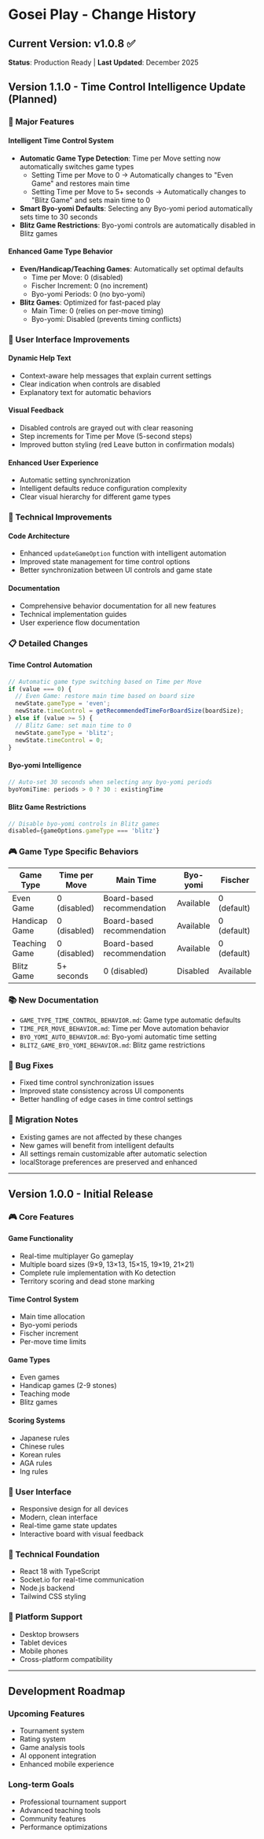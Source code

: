 # Gosei Play - Change History

## Current Version: v1.0.8 ✅

**Status**: Production Ready | **Last Updated**: December 2025

## Version 1.1.0 - Time Control Intelligence Update (Planned)

### 🎯 Major Features

#### Intelligent Time Control System
- **Automatic Game Type Detection**: Time per Move setting now automatically switches game types
  - Setting Time per Move to 0 → Automatically changes to "Even Game" and restores main time
  - Setting Time per Move to 5+ seconds → Automatically changes to "Blitz Game" and sets main time to 0
- **Smart Byo-yomi Defaults**: Selecting any Byo-yomi period automatically sets time to 30 seconds
- **Blitz Game Restrictions**: Byo-yomi controls are automatically disabled in Blitz games

#### Enhanced Game Type Behavior
- **Even/Handicap/Teaching Games**: Automatically set optimal defaults
  - Time per Move: 0 (disabled)
  - Fischer Increment: 0 (no increment)
  - Byo-yomi Periods: 0 (no byo-yomi)
- **Blitz Games**: Optimized for fast-paced play
  - Main Time: 0 (relies on per-move timing)
  - Byo-yomi: Disabled (prevents timing conflicts)

### 🎨 User Interface Improvements

#### Dynamic Help Text
- Context-aware help messages that explain current settings
- Clear indication when controls are disabled
- Explanatory text for automatic behaviors

#### Visual Feedback
- Disabled controls are grayed out with clear reasoning
- Step increments for Time per Move (5-second steps)
- Improved button styling (red Leave button in confirmation modals)

#### Enhanced User Experience
- Automatic setting synchronization
- Intelligent defaults reduce configuration complexity
- Clear visual hierarchy for different game types

### 🔧 Technical Improvements

#### Code Architecture
- Enhanced `updateGameOption` function with intelligent automation
- Improved state management for time control options
- Better synchronization between UI controls and game state

#### Documentation
- Comprehensive behavior documentation for all new features
- Technical implementation guides
- User experience flow documentation

### 📋 Detailed Changes

#### Time Control Automation
```typescript
// Automatic game type switching based on Time per Move
if (value === 0) {
  // Even Game: restore main time based on board size
  newState.gameType = 'even';
  newState.timeControl = getRecommendedTimeForBoardSize(boardSize);
} else if (value >= 5) {
  // Blitz Game: set main time to 0
  newState.gameType = 'blitz';
  newState.timeControl = 0;
}
```

#### Byo-yomi Intelligence
```typescript
// Auto-set 30 seconds when selecting any byo-yomi periods
byoYomiTime: periods > 0 ? 30 : existingTime
```

#### Blitz Game Restrictions
```typescript
// Disable byo-yomi controls in Blitz games
disabled={gameOptions.gameType === 'blitz'}
```

### 🎮 Game Type Specific Behaviors

| Game Type | Time per Move | Main Time | Byo-yomi | Fischer |
|-----------|---------------|-----------|----------|---------|
| Even Game | 0 (disabled) | Board-based recommendation | Available | 0 (default) |
| Handicap Game | 0 (disabled) | Board-based recommendation | Available | 0 (default) |
| Teaching Game | 0 (disabled) | Board-based recommendation | Available | 0 (default) |
| Blitz Game | 5+ seconds | 0 (disabled) | Disabled | Available |

### 📚 New Documentation

- `GAME_TYPE_TIME_CONTROL_BEHAVIOR.md`: Game type automatic defaults
- `TIME_PER_MOVE_BEHAVIOR.md`: Time per Move automation behavior
- `BYO_YOMI_AUTO_BEHAVIOR.md`: Byo-yomi automatic time setting
- `BLITZ_GAME_BYO_YOMI_BEHAVIOR.md`: Blitz game restrictions

### 🐛 Bug Fixes

- Fixed time control synchronization issues
- Improved state consistency across UI components
- Better handling of edge cases in time control settings

### 🔄 Migration Notes

- Existing games are not affected by these changes
- New games will benefit from intelligent defaults
- All settings remain customizable after automatic selection
- localStorage preferences are preserved and enhanced

---

## Version 1.0.0 - Initial Release

### 🎮 Core Features

#### Game Functionality
- Real-time multiplayer Go gameplay
- Multiple board sizes (9×9, 13×13, 15×15, 19×19, 21×21)
- Complete rule implementation with Ko detection
- Territory scoring and dead stone marking

#### Time Control System
- Main time allocation
- Byo-yomi periods
- Fischer increment
- Per-move time limits

#### Game Types
- Even games
- Handicap games (2-9 stones)
- Teaching mode
- Blitz games

#### Scoring Systems
- Japanese rules
- Chinese rules
- Korean rules
- AGA rules
- Ing rules

### 🎨 User Interface
- Responsive design for all devices
- Modern, clean interface
- Real-time game state updates
- Interactive board with visual feedback

### 🔧 Technical Foundation
- React 18 with TypeScript
- Socket.io for real-time communication
- Node.js backend
- Tailwind CSS styling

### 📱 Platform Support
- Desktop browsers
- Tablet devices
- Mobile phones
- Cross-platform compatibility

---

## Development Roadmap

### Upcoming Features
- Tournament system
- Rating system
- Game analysis tools
- AI opponent integration
- Enhanced mobile experience

### Long-term Goals
- Professional tournament support
- Advanced teaching tools
- Community features
- Performance optimizations 